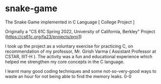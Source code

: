 # snake-game
The Snake Game implemented in C Language [ College Project ]

Originally a "CS 61C Spring 2022, University of California, Berkley" Project (https://cs61c.org/fa23/projects/proj1)

I took up the project as a voluntary exercise for practicing C, on recommendation of my professor, Mr. Girish Varma ( Assistant Professor at CSTAR, IIIT-H ).
The activity was a fun and educational experience which helped me strengthen my core concepts in the C language.

I learnt many good coding techniques and some not-so-very-good ways to waste an hour for not being able to find the memory leaks. 0-0
